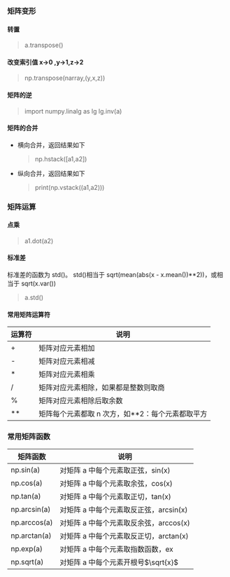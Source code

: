 ### 矩阵变形

#### 转置

> a.transpose()

#### 改变索引值 x->0 ,y->1,z->2

> np.transpose(narray,(y,x,z))

#### 矩阵的逆

> import numpy.linalg as lg
> lg.inv(a)

#### 矩阵的合并

* 横向合并，返回结果如下

  > np.hstack([a1,a2])
  >
* 纵向合并，返回结果如下

  > print(np.vstack((a1,a2)))
  >

### 矩阵运算

#### 点乘

> a1.dot(a2)

#### 标准差

标准差的函数为 std()。
std()相当于 sqrt(mean(abs(x - x.mean())**2))，或相当于 sqrt(x.var())

> a.std()

#### 常用矩阵运算符

| 运算符 | 说明                                                                 |
| --------- | ---------------------------------------------------------------------- |
| +         | 矩阵对应元素相加                                               |
| -         | 矩阵对应元素相减                                               |
| *         | 矩阵对应元素相乘                                               |
| /         | 矩阵对应元素相除，如果都是整数则取商                 |
| %         | 矩阵对应元素相除后取余数                                   |
| \**       | 矩阵每个元素都取 n 次方，如\**2：每个元素都取平方 |

### 常用矩阵函数

| 矩阵函数 | 说明                                              |
| ------------ | --------------------------------------------------- |
| np.sin(a)    | 对矩阵 a 中每个元素取正弦，sin(x)       |
| np.cos(a)    | 对矩阵 a 中每个元素取余弦，cos(x)       |
| np.tan(a)    | 对矩阵 a 中每个元素取正切，tan(x)       |
| np.arcsin(a) | 对矩阵 a 中每个元素取反正弦，arcsin(x) |
| np.arccos(a) | 对矩阵 a 中每个元素取反余弦，arccos(x) |
| np.arctan(a) | 对矩阵 a 中每个元素取反正切，arctan(x) |
| np.exp(a)    | 对矩阵 a 中每个元素取指数函数，ex     |
| np.sqrt(a)   | 对矩阵 a 中每个元素开根号$\sqrt{x}$      |
